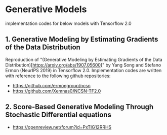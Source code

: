 # Generative Models

implementation codes for below models with Tensorflow 2.0

## 1. Generative Modeling by Estimating Gradients of the Data Distribution
Reproduction of "(Generative Modeling by Estimating Gradients of the Data Distribution)[https://arxiv.org/abs/1907.05600]" by Yang Song and Stefano Ermon (NeurIPS 2019) in Tensorflow 2.0.
Implementation codes are written with reference to the following github repositories:
- https://github.com/ermongroup/ncsn
- https://github.com/Xemnas0/NCSN-TF2.0

## 2. Score-Based Generative Modeling Through Stochastic Differential equations
- https://openreview.net/forum?id=PxTIG12RRHS
